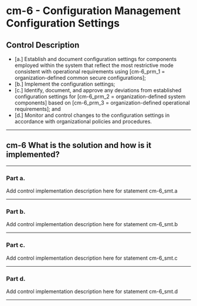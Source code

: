 # cm-6 - Configuration Management Configuration Settings

## Control Description

- \[a.\] Establish and document configuration settings for components employed within the system that reflect the most restrictive mode consistent with operational requirements using \[cm-6_prm_1 = organization-defined common secure configurations\];
- \[b.\] Implement the configuration settings;
- \[c.\] Identify, document, and approve any deviations from established configuration settings for \[cm-6_prm_2 = organization-defined system components\] based on \[cm-6_prm_3 = organization-defined operational requirements\]; and
- \[d.\] Monitor and control changes to the configuration settings in accordance with organizational policies and procedures.

______________________________________________________________________

## cm-6 What is the solution and how is it implemented?

______________________________________________________________________

### Part a.

Add control implementation description here for statement cm-6_smt.a

______________________________________________________________________

### Part b.

Add control implementation description here for statement cm-6_smt.b

______________________________________________________________________

### Part c.

Add control implementation description here for statement cm-6_smt.c

______________________________________________________________________

### Part d.

Add control implementation description here for statement cm-6_smt.d

______________________________________________________________________
